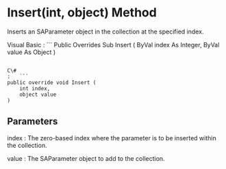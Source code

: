 <!-- loio3c1cf87a6c5f1014bba7c96dbe9de704 -->

# Insert\(int, object\) Method

Inserts an SAParameter object in the collection at the specified index.



Visual Basic
:   ```
Public Overrides Sub Insert (
    ByVal index As Integer,
    ByVal value As Object
)
```

C\#
:   ```
public override void Insert (
    int index,
    object value
)
```



## Parameters

index
:   The zero-based index where the parameter is to be inserted within the collection.

value
:   The SAParameter object to add to the collection.

